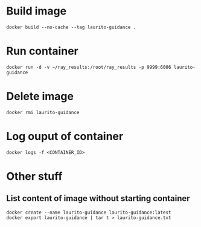 # Build image
`docker build --no-cache --tag laurito-guidance .`

# Run container
`docker run -d -v ~/ray_results:/root/ray_results -p 9999:6006 laurito-guidance`

# Delete image 
`docker rmi laurito-guidance`


# Log ouput of container
`docker logs -f <CONTAINER_ID>`

# Other stuff
## List content of image without starting container
```
docker create --name laurito-guidance laurito-guidance:latest
docker export laurito-guidance | tar t > laurito-guidance.txt
```
